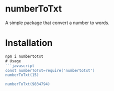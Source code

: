 # numberToTxt
A simple package that convert a number to words.
# Installation
```javascript
npm i numbertotxt
# Usage
```javascript
const numberToTxt=require('numbertotxt')
numberToTxt(15)

numberToTxt(9834794)
